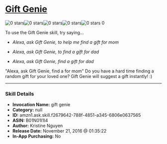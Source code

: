 # [Gift Genie](http://alexa.amazon.com/#skills/amzn1.ask.skill.f2679642-788f-4851-a345-6806e0637565)
![0 stars](../../images/ic_star_border_black_18dp_1x.png)![0 stars](../../images/ic_star_border_black_18dp_1x.png)![0 stars](../../images/ic_star_border_black_18dp_1x.png)![0 stars](../../images/ic_star_border_black_18dp_1x.png)![0 stars](../../images/ic_star_border_black_18dp_1x.png) 0

To use the Gift Genie skill, try saying...

* *Alexa, ask Gift Genie, to help me find a gift for mom*

* *Alexa, ask Gift Genie, to find a gift for dad*

* *Alexa, ask Gift Genie, find a gift for dad*

"Alexa, ask Gift Genie, find a for mom"
Do you have a hard time finding a random gift for your loved one?
Gift Genie will suggest a gift instantly! :)

***

### Skill Details

* **Invocation Name:** gift genie
* **Category:** null
* **ID:** amzn1.ask.skill.f2679642-788f-4851-a345-6806e0637565
* **ASIN:** B01N01I1I4
* **Author:** Kristine Nguyen
* **Release Date:** November 21, 2016 @ 01:35:22
* **In-App Purchasing:** No
